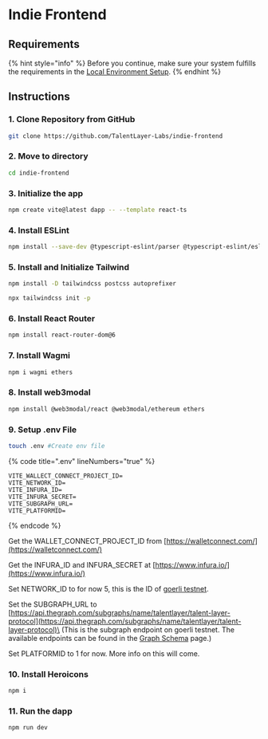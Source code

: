 # Indie Frontend

## Requirements

{% hint style="info" %}
Before you continue, make sure your system fulfills the requirements in the [Local Environment Setup](https://app.gitbook.com/o/uoAYI2Mv1g6UqAhiHLVU/s/LxwTmt3MOuMIlBTH8NKY/\~/changes/ea66kIRjVFnvwwnI8she/guides/local-environment-setup).
{% endhint %}

## Instructions

### 1. Clone Repository from GitHub

```bash
git clone https://github.com/TalentLayer-Labs/indie-frontend
```

### 2. Move to directory

```bash
cd indie-frontend
```

### 3. Initialize the app

```bash
npm create vite@latest dapp -- --template react-ts
```

### 4. Install ESLint

```bash
npm install --save-dev @typescript-eslint/parser @typescript-eslint/eslint-plugin eslint typescript
```

### 5. Install and Initialize Tailwind

```bash
npm install -D tailwindcss postcss autoprefixer
```

```bash
npx tailwindcss init -p
```

### 6. Install React Router

```bash
npm install react-router-dom@6
```

### 7. Install Wagmi

```bash
npm i wagmi ethers
```

### 8. Install web3modal

```bash
npm install @web3modal/react @web3modal/ethereum ethers
```

### 9. Setup .env File

```bash
touch .env #Create env file
```

{% code title=".env" lineNumbers="true" %}
```
VITE_WALLECT_CONNECT_PROJECT_ID=
VITE_NETWORK_ID=
VITE_INFURA_ID=
VITE_INFURA_SECRET=
VITE_SUBGRAPH_URL=
VITE_PLATFORMID=
```
{% endcode %}

Get the WALLET\_CONNECT\_PROJECT\_ID from  [https://walletconnect.com/](https://walletconnect.com/)

Get the INFURA\_ID and INFURA\_SECRET at [https://www.infura.io/](https://www.infura.io/)

Set NETWORK\_ID to for now 5, this is the ID of [goerli testnet](https://goerli.net/).

Set the SUBGRAPH\_URL to [https://api.thegraph.com/subgraphs/name/talentlayer/talent-layer-protocol](https://api.thegraph.com/subgraphs/name/talentlayer/talent-layer-protocol)\
(This is the subgraph endpoint on goerli testnet. The available endpoints can be found in the [Graph Schema](../talentlayer-id-subgraph/graph-schema.md) page.)

Set PLATFORMID to 1 for now. More info on this will come.

### 10. Install Heroicons

```bash
npm i
```

### 11. Run the dapp

```bash
npm run dev
```
